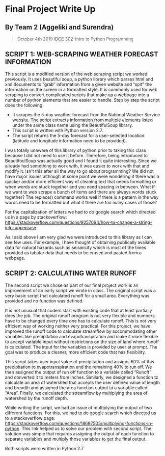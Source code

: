 # Final Project Write Up
## By Team 2 (Aggeliki and Surendra)

> October 4th 2019
> IDCE 302-Intro to Python Programming

## SCRIPT 1: WEB-SCRAPING WEATHER FORECAST INFORMATION

This script is a modified version of the web scraping script we worked previously. It uses beautiful soup, a python library which parses html and xml documents to “grab” information from a given website and “spit” the information on the screen in a formatted style. It is commonly used for web scraping to convert complicated scripts that make up a webpage into a number of python elements that are easier to handle. Step by step the script does the following:

- It scrapes the 5-day weather forecast from the National Weather Service website. The script extracts information from multiple elements listed under the same class name using the BeautifulSoup library. 
- This script is written with Python version 2.7. 
- The script returns the 5-day forecast for a user-selected location (latitude and longitude information need to be provided). 

I was totally unaware of this library of python prior to taking this class because I did not need to use it before. Therefore, being introduced to BeautifoulSoup was actually good and I found it quite interesting. Since we already had something to work with, it was easier to work with that and modify it. Isn't this after all the way to go about programming? We did not have major issues although at some point we were wondering if there was a quicker and/or more efficient way of cleaning text that needs formatting or when words are stuck together and you need spacing in between. What if we want to web scrape a bunch of items and there are always words stuck together? The replace() command works well if there is a pattern in the way words need to be formatted but what if there are too many cases of those?

For the capitalization of letters we had to do google search which directed us in a page by stackoverflow: https://stackoverflow.com/questions/9257094/how-to-change-a-string-into-uppercase

As I said above I am very glad we were introduced to this library as I can see few uses. For example, I have thought of obtaining publically available data for natural hazards such as seismicity which is most of the times provided as tabular data that needs to be copied and pasted from a webpage.

## SCRIPT 2: CALCULATING WATER RUNOFF

The second script we chose as part of our final project work is an improvement of an early script we wrote in class. The original script was a very basic script that calculated runoff for a small area. Everything was provided and no function was defined.

It is not unusual that coders start with existing code that at least partially does the job. The original runoff program is not very flexible and numbers have to be changed every time one has to calculate runoff. This is not very efficient way of working neither very practical. For this project, we have improved the runoff code to calculate streamflow by accommodating other variables like precipitation and evapotranspiration and make it more flexible to accept variable input without restrictions on the size of land where runoff is calculated. The input for the variables is provided by user at prompt. The goal was to produce a cleaner, more efficient code that has flexibility.

This script takes user input value of precipitation and assigns 60% of this precipitation to evapotranspiration and the remaining 40% to run off. We then assigned the output of run off function to a variable called “Runoff” and converted it to meters from inches. Similarly, we designed a function to calculate an area of watershed that accepts the user defined value of length and breadth and assigned the area function output to a variable called “Area”. Finally, we calculated the streamflow by multiplying the area of watershed by the runoff depth.

While writing the script, we had an issue of multiplying the output of two different functions. For this, we had to do google search which directed us to a stackoverflow page: https://stackoverflow.com/questions/18687505/multiplying-functions-in-python. This link helped us to solve our problem with second script. The solution was simple that requires assigning the output of each function to separate variables and multiply those variables to get the final output.

Both scripts were written in Python 2.7
